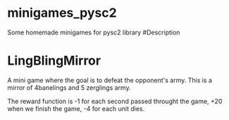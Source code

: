 # minigames_pysc2
Some homemade minigames for pysc2 library
#Description

# LingBlingMirror
A mini game where the goal is to defeat the opponent's army. This is  a mirror of 4banelings and 5 zerglings  army.

The reward function is -1 for each second passed throught the game, +20 when we finish the game, -4 for each unit dies.
